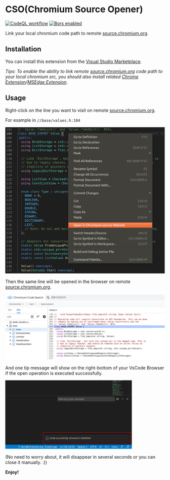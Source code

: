 # CSO(Chromium Source Opener)

[![CodeQL workflow](https://github.com/song-fangzhen/chromium-source-opener/actions/workflows/codeql-analysis.yml/badge.svg)](https://github.com/song-fangzhen/chromium-source-opener/actions/workflows/codeql-analysis.yml)
[![Bors enabled](https://bors.tech/images/badge_small.svg)](https://app.bors.tech/repositories/37744)

Link your local chromium code path to remote [source.chromium.org](https://source.chromium.org).

## Installation

You can install this extension from the [Visual Studio Marketplace](https://marketplace.visualstudio.com/items?itemName=FangzhenSong.chromium-source-opener).

*Tips: To enable the ability to link remote 
[source.chromium.org](https://source.chromium.org) code path to your local chromium src, you should also install related 
[Chrome Extension](https://chrome.google.com/webstore/detail/chromium-open-ide/oodolphplfmnljcohclgdikkoljjambi)/[MSEdge Extension](https://microsoftedge.microsoft.com/addons/detail/chromium-open-ide/ggfoollpnfolfaejalpiihpobcpbegkl).*

## Usage

Right-click on the line you want to visit on remote [source.chromium.org](https://source.chromium.org).

For example in `//base/values.h:104`

<img src="images/CSO01.png" onerror="this.onerror=null; this.remove();" alt="CSO01.png" width="600"/>

Then the same line will be opened in the browser on remote [source.chromium.org](https://source.chromium.org).

<img src="images/CSO02.png" onerror="this.onerror=null; this.remove();" alt="CSO02.png" width="600"/>

And one tip message will show on the right-bottom of your VsCode Browser if the open operation is executed successfully.

<img src="images/CSO03.png" onerror="this.onerror=null; this.remove();" alt="CSO03.png" width="400"/>

(No need to worry about, it will disappear in several seconds or you can close it manually. :))

**Enjoy!**
